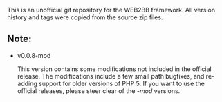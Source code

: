 This is an unofficial git repository for the WEB2BB framework. All version history and tags were copied from the source zip files.

## Note:
* 	v0.0.8-mod

	This version contains some modifications not included in the official release.
	The modifications include a few small path bugfixes, and re-adding support for older versions of PHP 5.
	If you want to use the official releases, please steer clear of the *-mod* versions.